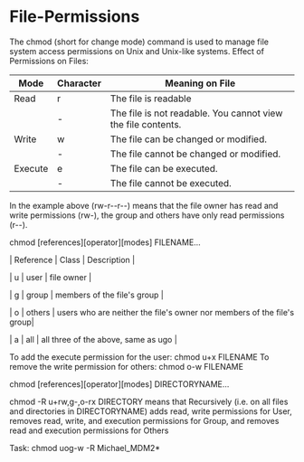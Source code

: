 # File-Permissions

The chmod (short for change mode) command is used to manage file system access permissions on Unix and Unix-like systems. Effect of Permissions on Files: 

| Mode          |  Character            | Meaning on File                                                             |
| ------------- | ----------------------| --------------------------------------------------------------------------- |
| Read          | r                     | The file is readable                                                        |
|               | -                     | The file is not readable. You cannot view the file contents.                |
| Write         | w                     | The file can be changed or modified.                                        |
|               | -                     | The file cannot be changed or modified.                                     |
| Execute       | e                     | The file can be executed.                                                   |
|               | -                     | The file cannot be executed.                                                |

In the example above (rw-r--r--) means that the file owner has read and write permissions (rw-), the group and others have only read permissions (r--).

chmod [references][operator][modes] FILENAME...

| Reference   |  Class             | Description                                                           |

| u           |  user              | file owner                                                            |

| g           |  group             | members of the file's group                                           |

| o           |  others            | users who are neither the file's owner nor members of the file's group|

| a           |  all               | all three of the above, same as ugo                                   |


To add the execute permission for the user: chmod u+x FILENAME 
To remove the write permission for others: chmod o-w FILENAME

chmod [references][operator][modes] DIRECTORYNAME...

chmod -R u+rw,g-,o-rx DIRECTORY means that Recursively (i.e. on all files and directories in DIRECTORYNAME) adds read, write permissions for User, removes read, write, and execution permissions for Group, and removes read and execution permissions for Others

Task: chmod uog-w -R Michael_MDM2*






